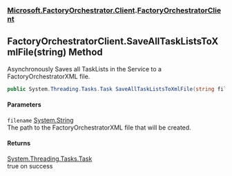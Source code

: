 ### [Microsoft.FactoryOrchestrator.Client](Microsoft_FactoryOrchestrator_Client.md 'Microsoft.FactoryOrchestrator.Client').[FactoryOrchestratorClient](Microsoft_FactoryOrchestrator_Client_FactoryOrchestratorClient.md 'Microsoft.FactoryOrchestrator.Client.FactoryOrchestratorClient')
## FactoryOrchestratorClient.SaveAllTaskListsToXmlFile(string) Method
Asynchronously Saves all TaskLists in the Service to a FactoryOrchestratorXML file.  
```csharp
public System.Threading.Tasks.Task SaveAllTaskListsToXmlFile(string filename);
```
#### Parameters
<a name='Microsoft_FactoryOrchestrator_Client_FactoryOrchestratorClient_SaveAllTaskListsToXmlFile(string)_filename'></a>
`filename` [System.String](https://docs.microsoft.com/en-us/dotnet/api/System.String 'System.String')  
The path to the FactoryOrchestratorXML file that will be created.
  
#### Returns
[System.Threading.Tasks.Task](https://docs.microsoft.com/en-us/dotnet/api/System.Threading.Tasks.Task 'System.Threading.Tasks.Task')  
true on success
